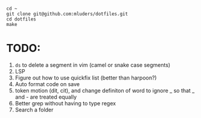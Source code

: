 ```
cd ~
git clone git@github.com:mluders/dotfiles.git
cd dotfiles
make
```

# TODO:

1. `ds` to delete a segment in vim (camel or snake case segments)
2. LSP
3. Figure out how to use quickfix list (better than harpoon?)
4. Auto format code on save
5. token motion (dit, cit), and change definiton of word to ignore _ so that _ and - are treated equally
6. Better grep without having to type regex
7. Search a folder

